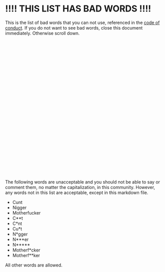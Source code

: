 # !!!! THIS LIST HAS BAD WORDS !!!!
This is the list of bad words that you can not use, referenced in the [code of conduct](CODE_OF_CONDUCT.md). If you do not want to see bad words, close this document immediately. Otherwise scroll down.
<br>
<br>
<br>
<br>
<br>
<br>
<br>
<br>
<br>
<br>
<br>
<br>
<br>
<br>
<br>
<br>
<br>
<br>
<br>
<br>
<br>
<br>
<br>
<br>
<br>
<br>
<br>
<br>
The following words are unacceptable and you should not be able to say or comment them, no matter the capitalization, in this community. However, any words not in this list are acceptable, except in this markdown file.
- Cunt
- Nigger
- Motherfucker
- C**t
- C*nt
- Cu*t
- N*gger
- N***er
- N*****
- Motherf*cker
- Motherf**ker

All other words are allowed.